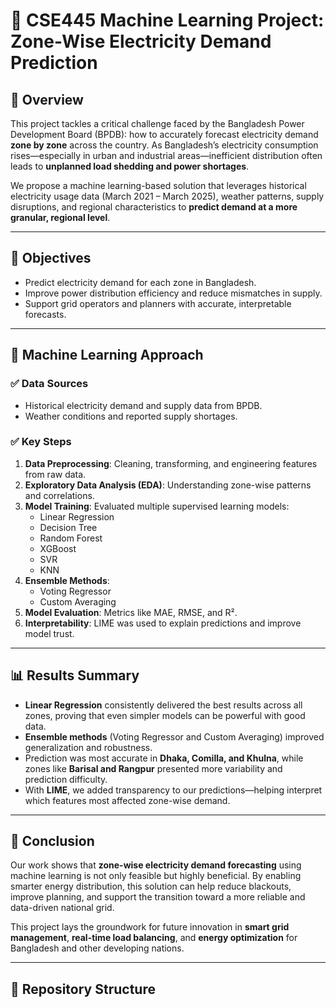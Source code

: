 # 🔌 CSE445 Machine Learning Project: Zone-Wise Electricity Demand Prediction

## 📍 Overview
This project tackles a critical challenge faced by the Bangladesh Power Development Board (BPDB): how to accurately forecast electricity demand **zone by zone** across the country. As Bangladesh’s electricity consumption rises—especially in urban and industrial areas—inefficient distribution often leads to **unplanned load shedding and power shortages**.

We propose a machine learning-based solution that leverages historical electricity usage data (March 2021 – March 2025), weather patterns, supply disruptions, and regional characteristics to **predict demand at a more granular, regional level**.

---

## 🎯 Objectives
- Predict electricity demand for each zone in Bangladesh.
- Improve power distribution efficiency and reduce mismatches in supply.
- Support grid operators and planners with accurate, interpretable forecasts.

---

## 🧠 Machine Learning Approach

### ✅ Data Sources
- Historical electricity demand and supply data from BPDB.
- Weather conditions and reported supply shortages.

### ✅ Key Steps
1. **Data Preprocessing**: Cleaning, transforming, and engineering features from raw data.
2. **Exploratory Data Analysis (EDA)**: Understanding zone-wise patterns and correlations.
3. **Model Training**: Evaluated multiple supervised learning models:
   - Linear Regression
   - Decision Tree
   - Random Forest
   - XGBoost
   - SVR
   - KNN
4. **Ensemble Methods**:
   - Voting Regressor
   - Custom Averaging
5. **Model Evaluation**: Metrics like MAE, RMSE, and R².
6. **Interpretability**: LIME was used to explain predictions and improve model trust.

---

## 📊 Results Summary
- **Linear Regression** consistently delivered the best results across all zones, proving that even simpler models can be powerful with good data.
- **Ensemble methods** (Voting Regressor and Custom Averaging) improved generalization and robustness.
- Prediction was most accurate in **Dhaka, Comilla, and Khulna**, while zones like **Barisal and Rangpur** presented more variability and prediction difficulty.
- With **LIME**, we added transparency to our predictions—helping interpret which features most affected zone-wise demand.

---

## 🏁 Conclusion
Our work shows that **zone-wise electricity demand forecasting** using machine learning is not only feasible but highly beneficial. By enabling smarter energy distribution, this solution can help reduce blackouts, improve planning, and support the transition toward a more reliable and data-driven national grid.

This project lays the groundwork for future innovation in **smart grid management**, **real-time load balancing**, and **energy optimization** for Bangladesh and other developing nations.

---

## 📁 Repository Structure
